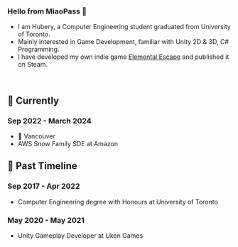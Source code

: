 ### Hello from MiaoPass 🎈
<ul>
  <li>I am Hubery, a Computer Engineering student graduated from University of Toronto.</li>
  <li>Mainly interested in Game Development, familiar with Unity 2D & 3D, C# Programming.</li>
  <li>I have developed my own indie game <a href="https://store.steampowered.com/app/2530860/Elemental_Escape/" target="_blank">Elemental Escape</a> and published it on Steam.</li>
</ul><br>

## 💬 Currently ###

### Sep 2022 - March 2024
- 📍 Vancouver
- AWS Snow Family SDE at Amazon

## 🎉 Past Timeline ##

### Sep 2017 - Apr 2022
- Computer Engineering degree with Honours at University of Toronto

### May 2020 - May 2021
- Unity Gameplay Developer at Uken Games
